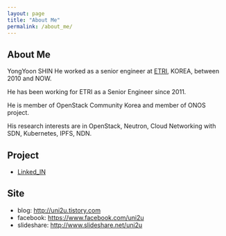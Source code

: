 ```yaml
---
layout: page
title: "About Me"
permalink: /about_me/
---
```


## About Me

YongYoon SHIN
He worked as a senior engineer at [ETRI](https://etri.re.kr/eng/main/main.etri), KOREA, between 2010 and NOW.

He has been working for ETRI as a Senior Engineer since 2011.

He is member of OpenStack Community Korea and member of ONOS project.

His research interests are in OpenStack, Neutron, Cloud Networking with SDN, Kubernetes, IPFS, NDN.

## Project

- [Linked_IN](https://www.linkedin.com/in/yongyoon-shin-80a8b557/)

## Site

- blog: <http://uni2u.tistory.com>
- facebook: <https://www.facebook.com/uni2u>
- slideshare: <http://www.slideshare.net/uni2u>
